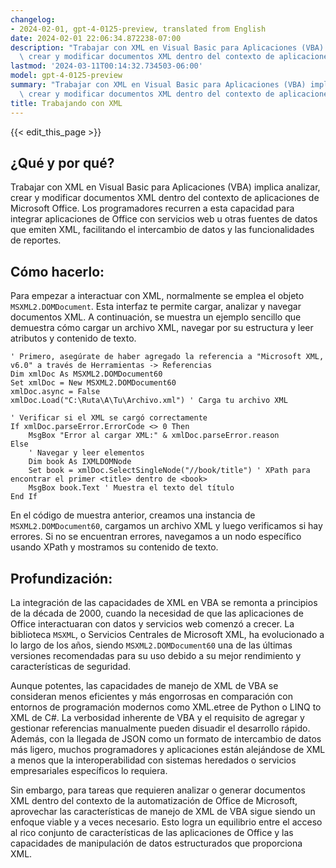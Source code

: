 ```yaml
---
changelog:
- 2024-02-01, gpt-4-0125-preview, translated from English
date: 2024-02-01 22:06:34.872238-07:00
description: "Trabajar con XML en Visual Basic para Aplicaciones (VBA) implica analizar,\
  \ crear y modificar documentos XML dentro del contexto de aplicaciones de\u2026"
lastmod: '2024-03-11T00:14:32.734503-06:00'
model: gpt-4-0125-preview
summary: "Trabajar con XML en Visual Basic para Aplicaciones (VBA) implica analizar,\
  \ crear y modificar documentos XML dentro del contexto de aplicaciones de\u2026"
title: Trabajando con XML
---
```


{{< edit_this_page >}}

## ¿Qué y por qué?

Trabajar con XML en Visual Basic para Aplicaciones (VBA) implica analizar, crear y modificar documentos XML dentro del contexto de aplicaciones de Microsoft Office. Los programadores recurren a esta capacidad para integrar aplicaciones de Office con servicios web u otras fuentes de datos que emiten XML, facilitando el intercambio de datos y las funcionalidades de reportes.

## Cómo hacerlo:

Para empezar a interactuar con XML, normalmente se emplea el objeto `MSXML2.DOMDocument`. Esta interfaz te permite cargar, analizar y navegar documentos XML. A continuación, se muestra un ejemplo sencillo que demuestra cómo cargar un archivo XML, navegar por su estructura y leer atributos y contenido de texto.

```basic
' Primero, asegúrate de haber agregado la referencia a "Microsoft XML, v6.0" a través de Herramientas -> Referencias
Dim xmlDoc As MSXML2.DOMDocument60
Set xmlDoc = New MSXML2.DOMDocument60
xmlDoc.async = False
xmlDoc.Load("C:\Ruta\A\Tu\Archivo.xml") ' Carga tu archivo XML

' Verificar si el XML se cargó correctamente
If xmlDoc.parseError.ErrorCode <> 0 Then
    MsgBox "Error al cargar XML:" & xmlDoc.parseError.reason
Else
    ' Navegar y leer elementos
    Dim book As IXMLDOMNode
    Set book = xmlDoc.SelectSingleNode("//book/title") ' XPath para encontrar el primer <title> dentro de <book>
    MsgBox book.Text ' Muestra el texto del título
End If
```

En el código de muestra anterior, creamos una instancia de `MSXML2.DOMDocument60`, cargamos un archivo XML y luego verificamos si hay errores. Si no se encuentran errores, navegamos a un nodo específico usando XPath y mostramos su contenido de texto.

## Profundización:

La integración de las capacidades de XML en VBA se remonta a principios de la década de 2000, cuando la necesidad de que las aplicaciones de Office interactuaran con datos y servicios web comenzó a crecer. La biblioteca `MSXML`, o Servicios Centrales de Microsoft XML, ha evolucionado a lo largo de los años, siendo `MSXML2.DOMDocument60` una de las últimas versiones recomendadas para su uso debido a su mejor rendimiento y características de seguridad.

Aunque potentes, las capacidades de manejo de XML de VBA se consideran menos eficientes y más engorrosas en comparación con entornos de programación modernos como XML.etree de Python o LINQ to XML de C#. La verbosidad inherente de VBA y el requisito de agregar y gestionar referencias manualmente pueden disuadir el desarrollo rápido. Además, con la llegada de JSON como un formato de intercambio de datos más ligero, muchos programadores y aplicaciones están alejándose de XML a menos que la interoperabilidad con sistemas heredados o servicios empresariales específicos lo requiera.

Sin embargo, para tareas que requieren analizar o generar documentos XML dentro del contexto de la automatización de Office de Microsoft, aprovechar las características de manejo de XML de VBA sigue siendo un enfoque viable y a veces necesario. Esto logra un equilibrio entre el acceso al rico conjunto de características de las aplicaciones de Office y las capacidades de manipulación de datos estructurados que proporciona XML.
